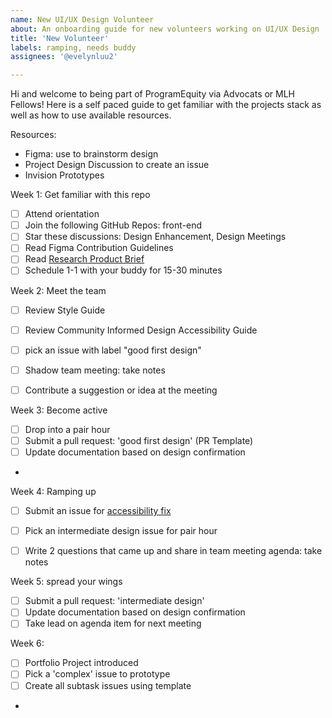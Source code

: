 ```yaml
---
name: New UI/UX Design Volunteer
about: An onboarding guide for new volunteers working on UI/UX Design 
title: 'New Volunteer'
labels: ramping, needs buddy
assignees: '@evelynluu2'

---
```


Hi and welcome to being part of ProgramEquity via Advocats or MLH Fellows! Here is a self paced guide to get familiar with the projects stack as well as how to use available resources. 

Resources: 
- Figma: use to brainstorm design 
- Project Design Discussion to create an issue
- Invision Prototypes

Week 1: Get familiar with this repo
- [ ] Attend orientation 
- [ ] Join the following GitHub Repos: front-end 
- [ ] Star these discussions: Design Enhancement, Design Meetings
- [ ] Read Figma Contribution Guidelines 
- [ ] Read [Research Product Brief ](https://www.notion.so/programequity/Dare-to-Dream-Civic-Engagement-is-key-to-change-595ca4db3a2948c6b44569b58d530c8c)
- [ ] Schedule 1-1 with your buddy for 15-30 minutes 

Week 2: Meet the team 
- [ ] Review Style Guide
- [ ] Review Community Informed Design Accessibility Guide 
- [ ] pick an issue with label "good first design" 
- [ ] Shadow team meeting: take notes
- [ ] Contribute a suggestion or idea at the meeting  


Week 3: Become active
- [ ] Drop into a pair hour 
- [ ] Submit a pull request: 'good first design' (PR Template) 
- [ ] Update documentation based on design confirmation 
- 
Week 4: Ramping up
- [ ] Submit an issue for [accessibility fix ](https://github.com/ProgramEquity/amplify-back-end/issues/new?assignees=%40evelynluu2&labels=accessibility&template=blue+design+enhancement.md&title=UI%2FUX+task)
- [ ] Pick an intermediate design issue for pair hour 
- [ ] Write 2 questions that came up and share in team meeting agenda: take notes


Week 5: spread your wings 
- [ ] Submit a pull request: 'intermediate design' 
- [ ] Update documentation based on design confirmation 
- [ ] Take lead on agenda item for next meeting 

Week 6: 
- [ ] Portfolio Project introduced 
- [ ] Pick a 'complex' issue to prototype
- [ ] Create all subtask issues using template 
-
